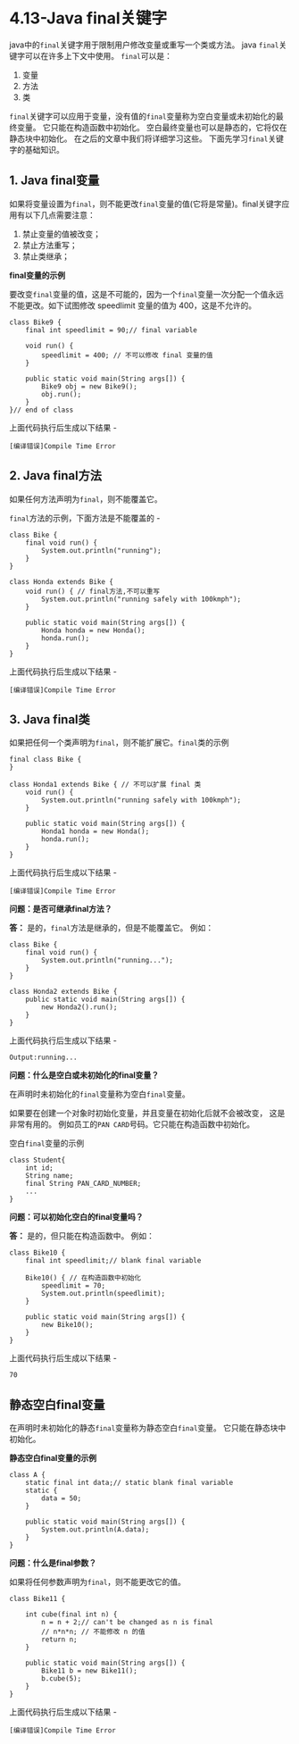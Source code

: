 # 4.13-Java final关键字

java中的`final`关键字用于限制用户修改变量或重写一个类或方法。 java `final`关键字可以在许多上下文中使用。 `final`可以是：

1. 变量
2. 方法
3. 类

`final`关键字可以应用于变量，没有值的`final`变量称为空白变量或未初始化的最终变量。 它只能在构造函数中初始化。 空白最终变量也可以是静态的，它将仅在静态块中初始化。 在之后的文章中我们将详细学习这些。 下面先学习`final`关键字的基础知识。

## 1. Java final变量

如果将变量设置为`final`，则不能更改`final`变量的值(它将是常量)。final关键字应用有以下几点需要注意：

1. 禁止变量的值被改变；
2. 禁止方法重写；
3. 禁止类继承；

**final变量的示例**

要改变`final`变量的值，这是不可能的，因为一个`final`变量一次分配一个值永远不能更改。如下试图修改 speedlimit 变量的值为 400，这是不允许的。

```
class Bike9 {
    final int speedlimit = 90;// final variable

    void run() {
        speedlimit = 400; // 不可以修改 final 变量的值
    }

    public static void main(String args[]) {
        Bike9 obj = new Bike9();
        obj.run();
    }
}// end of class

```

上面代码执行后生成以下结果 -

```
[编译错误]Compile Time Error

```

## 2. Java final方法

如果任何方法声明为`final`，则不能覆盖它。

`final`方法的示例，下面方法是不能覆盖的 -

```
class Bike {
    final void run() {
        System.out.println("running");
    }
}

class Honda extends Bike {
    void run() { // final方法,不可以重写
        System.out.println("running safely with 100kmph");
    }

    public static void main(String args[]) {
        Honda honda = new Honda();
        honda.run();
    }
}

```

上面代码执行后生成以下结果 -

```
[编译错误]Compile Time Error

```

## 3. Java final类

如果把任何一个类声明为`final`，则不能扩展它。`final`类的示例

```
final class Bike {
}

class Honda1 extends Bike { // 不可以扩展 final 类
    void run() {
        System.out.println("running safely with 100kmph");
    }

    public static void main(String args[]) {
        Honda1 honda = new Honda();
        honda.run();
    }
}

```

上面代码执行后生成以下结果 -

```
[编译错误]Compile Time Error

```

**问题：是否可继承final方法？**

**答：** 是的，`final`方法是继承的，但是不能覆盖它。 例如：

```
class Bike {
    final void run() {
        System.out.println("running...");
    }
}

class Honda2 extends Bike {
    public static void main(String args[]) {
        new Honda2().run();
    }
}

```

上面代码执行后生成以下结果 -

```
Output:running...

```

**问题：什么是空白或未初始化的final变量？**

在声明时未初始化的`final`变量称为空白`final`变量。

如果要在创建一个对象时初始化变量，并且变量在初始化后就不会被改变， 这是非常有用的。 例如员工的`PAN CARD`号码。它只能在构造函数中初始化。

空白`final`变量的示例

```
class Student{  
    int id;  
    String name;  
    final String PAN_CARD_NUMBER;  
    ...  
}

```

**问题：可以初始化空白的final变量吗？**

**答：** 是的，但只能在构造函数中。 例如：

```
class Bike10 {
    final int speedlimit;// blank final variable

    Bike10() { // 在构造函数中初始化
        speedlimit = 70;
        System.out.println(speedlimit);
    }

    public static void main(String args[]) {
        new Bike10();
    }
}

```

上面代码执行后生成以下结果 -

```
70

```

## 静态空白final变量

在声明时未初始化的静态`final`变量称为静态空白`final`变量。 它只能在静态块中初始化。

**静态空白final变量的示例**

```
class A {
    static final int data;// static blank final variable
    static {
        data = 50;
    }

    public static void main(String args[]) {
        System.out.println(A.data);
    }
}

```

**问题：什么是final参数？**

如果将任何参数声明为`final`，则不能更改它的值。

```
class Bike11 {

    int cube(final int n) {
        n = n + 2;// can't be changed as n is final
        // n*n*n; // 不能修改 n 的值
        return n;
    }

    public static void main(String args[]) {
        Bike11 b = new Bike11();
        b.cube(5);
    }
}

```

上面代码执行后生成以下结果 -

```
[编译错误]Compile Time Error
```